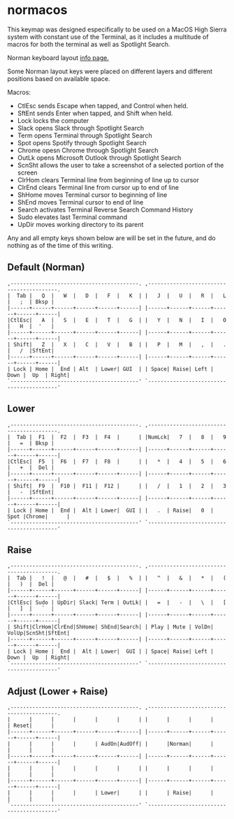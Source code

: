 # normacos
This keymap was designed especifically to be used on a MacOS High Sierra system with constant use of the Terminal, as it includes a multitude of macros for both the terminal as well as Spotlight Search.

Norman keyboard layout [info page.](https://normanlayout.info/)

Some Norman layout keys were placed on different layers and different positions based on available space.


Macros:
- CtlEsc sends Escape when tapped, and Control when held.
- SftEnt sends Enter when tapped, and Shift when held.
- Lock locks the computer
- Slack opens Slack through Spotlight Search
- Term opens Terminal through Spotlight Search
- Spot opens Spotify through Spotlight Search
- Chrome opesn Chrome through Spotlight Search
- OutLk opens Microsoft Outlook through Spotlight Search
- ScnSht allows the user to take a screenshot of a selected portion of the screen
- ClrHom clears Terminal line from beginning of line up to cursor
- ClrEnd clears Terminal line from cursor up to end of line
- ShHome moves Terminal cursor to beginning of line
- ShEnd moves Terminal cursor to end of line
- Search activates Terminal Reverse Search Command History
- Sudo elevates last Terminal command
- UpDir moves working directory to its parent

Any and all empty keys shown below are will be set in the future, and do nothing as of the time of this writing.



## Default (Norman)
```
,-----------------------------------------. ,-----------------------------------------.
|  Tab |   Q  |   W  |   D  |   F  |   K  | |   J  |   U  |   R  |   L  |   ;  | Bksp |
|------+------+------+------+------+------| |------+------+------+------+------+------|
|CtlEsc|   A  |   S  |   E  |   T  |   G  | |   Y  |   N  |   I  |   O  |   H  |  '   |
|------+------+------+------+------+------| |------+------+------+------+------+------|
| Shift|   Z  |   X  |   C  |   V  |   B  | |   P  |   M  |   ,  |   .  |   /  |SftEnt|
|------+------+------+------+------+------| |------+------+------+------+------+------|
| Lock | Home |  End | Alt  | Lower| GUI  | | Space| Raise| Left | Down |  Up  | Right|
`-----------------------------------------' `-----------------------------------------'
```


## Lower
```
,-----------------------------------------. ,-----------------------------------------.
|  Tab |  F1  |  F2  |  F3  |  F4  |      | |NumLck|   7  |   8  |   9  |   =  | Bksp |
|------+------+------+------+------+------| |------+------+------+------+------+------|
|CtlEsc|  F5  |  F6  |  F7  |  F8  |      | |   *  |   4  |   5  |   6  |   +  |  Del |
|------+------+------+------+------+------| |------+------+------+------+------+------|
| Shift|  F9  |  F10 |  F11 |  F12 |      | |   /  |   1  |   2  |   3  |   -  |SftEnt|
|------+------+------+------+------+------| |------+------+------+------+------+------|
| Lock | Home |  End |  Alt | Lower|  GUI | |   .  | Raise|   0  | Spot |Chrome|      |
`-----------------------------------------' `-----------------------------------------'
```


## Raise

```
,-----------------------------------------. ,-----------------------------------------.
|  Tab |   !  |   @  |   #  |   $  |   %  | |   ^  |   &  |   *  |   (  |   )  |  Del |
|------+------+------+------+------+------| |------+------+------+------+------+------|
|CtlEsc| Sudo | UpDir| Slack| Term | OutLk| |   =  |   -  |   \  |   [  |   ]  |   `  |
|------+------+------+------+------+------| |------+------+------+------+------+------|
| Shift|ClrHom|ClrEnd|ShHome| ShEnd|Search| | Play | Mute | VolDn| VolUp|ScnSht|SftEnt|
|------+------+------+------+------+------| |------+------+------+------+------+------|
| Lock | Home |  End |  Alt | Lower|  GUI | | Space| Raise| Left | Down |  Up  | Right|
`-----------------------------------------' `-----------------------------------------'
```

## Adjust (Lower + Raise)

```
,-----------------------------------------. ,-----------------------------------------.
|      |      |      |      |      |      | |      |      |      |      | Reset|      |
|------+------+------+------+------+------| |------+------+------+------+------+------|
|      |      |      |      | AudOn|AudOff| |      |Norman|      |      |      |      |
|------+------+------+------+------+------| |------+------+------+------+------+------|
|      |      |      |      |      |      | |      |      |      |      |      |      |
|------+------+------+------+------+------| |------+------+------+------+------+------|
|      |      |      |      | Lower|      | |      | Raise|      |      |      |      |
`-----------------------------------------' `-----------------------------------------'
```
